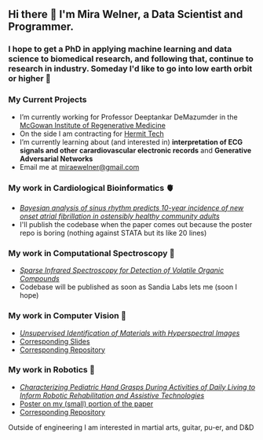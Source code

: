 ## Hi there 👋 I'm Mira Welner, a Data Scientist and Programmer.
### I hope to get a PhD in applying machine learning and data science to biomedical research, and following that, continue to research in industry. Someday I'd like to go into low earth orbit or higher 🚀

### My Current Projects 
- I’m currently working for Professor Deeptankar DeMazumder in the [McGowan Institute of Regenerative Medicine](https://mirm-pitt.net/)
- On the side I am contracting for [Hermit Tech](https://www.hermit-tech.com/)
- I’m currently learning about (and interested in) <b>interpretation of ECG signals and other carardiovascular electronic records</b> and <b>Generative Adversarial Networks</b>
- Email me at miraewelner@gmail.com

### My work in Cardiological Bioinformatics 🫀
* [<i>Bayesian analysis of sinus rhythm predicts 10-year incidence of new onset atrial fibrillation in ostensibly healthy community adults</i>](https://mirawelner.com/docs/macsos.html)
* I'll publish the codebase when the paper comes out because the poster repo is boring (nothing against STATA but its like 20 lines)

### My work in Computational Spectroscopy 🌈
* [<i>Sparse Infrared Spectroscopy for Detection of Volatile Organic Compounds</i>](https://arxiv.org/abs/2506.20678)
* Codebase will be published as soon as Sandia Labs lets me (soon I hope)

### My work in Computer Vision 👀
* [<i>Unsupervised Identification of Materials with Hyperspectral Images</i>](https://ojs.aaai.org/index.php/AAAI/article/view/21708)
* [Corresponding Slides](https://burningsilicon.dev/docs/rice_poster.pdf)
* [Corresponding Repository](https://github.com/MiraWelner/Unsupervised-Identification-of-Materials-with-Hyperspectral-Images-code)


### My work in Robotics 🤖
* [<i>Characterizing Pediatric Hand Grasps During Activities of Daily Living to Inform Robotic Rehabilitation and Assistive Technologies
</i>](https://pubmed.ncbi.nlm.nih.gov/36176073/)
* [Poster on my (small) portion of the paper](https://burningsilicon.dev/docs/schofield_presentation.pdf)
* [Corresponding Repository](https://github.com/MiraWelner/prosthetic_game)

Outside of engineering I am interested in martial arts, guitar, pu-er, and D&D
